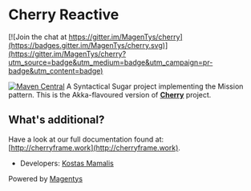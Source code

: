 # Cherry Reactive

[![Join the chat at https://gitter.im/MagenTys/cherry](https://badges.gitter.im/MagenTys/cherry.svg)](https://gitter.im/MagenTys/cherry?utm_source=badge&utm_medium=badge&utm_campaign=pr-badge&utm_content=badge)

[![Maven Central](https://maven-badges.herokuapp.com/maven-central/io.magentys/cherry-reactive/badge.svg)](https://maven-badges.herokuapp.com/maven-central/io.magentys/cherry-reactive)
A Syntactical Sugar project implementing the Mission pattern.
This is the Akka-flavoured version of **[Cherry](https://github.com/MagenTys/cherry)** project.


          
## What's additional?

<TBD>

Have a look at our full documentation found at:           
[http://cherryframe.work](http://cherryframe.work).
            
            
* Developers: [Kostas Mamalis](@mamalisk)

Powered by [Magentys](http://magentys.io)
